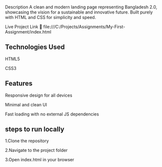 Description
A clean and modern landing page representing Bangladesh 2.0, showcasing the vision for a sustainable and innovative future. Built purely with HTML and CSS for simplicity and speed.

Live Project Link
🔗 file:///C:/Projects/Assignments/My-First-Assignment/index.html

## Technologies Used
HTML5

CSS3

## Features
Responsive design for all devices

Minimal and clean UI

Fast loading with no external JS dependencies

## steps to run locally
1.Clone the repository

2.Navigate to the project folder

3.Open index.html in your browser
